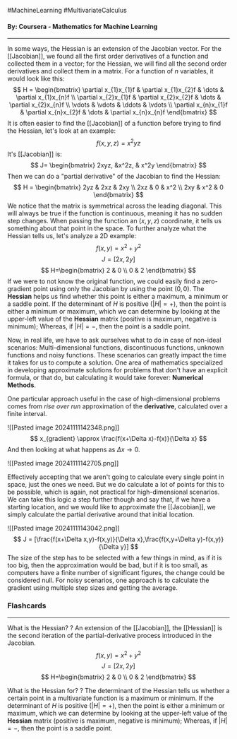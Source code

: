 #MachineLearning #MultivariateCalculus
#### By: Coursera - Mathematics for Machine Learning 
---
In some ways, the Hessian is an extension of the Jacobian vector. For the [[Jacobian]], we found all the first order derivatives of a function and collected them in a vector; for the Hessian, we will find all the second order derivatives and collect them in a matrix. For a function of $n$ variables, it would look like this:
$$
H = \begin{bmatrix}
\partial x_{1}x_{1}f & \partial x_{1}x_{2}f & \dots & \partial x_{1}x_{n}f \\
\partial x_{2}x_{1}f & \partial x_{2}x_{2}f & \dots & \partial x_{2}x_{n}f \\
\vdots & \vdots & \ddots & \vdots \\
\partial x_{n}x_{1}f & \partial x_{n}x_{2}f & \dots & \partial x_{n}x_{n}f 
\end{bmatrix}
$$
It is often easier to find the [[Jacobian]] of a function before trying to find the Hessian, let's look at an example:
$$
f(x,y,z) = x^2yz
$$
It's [[Jacobian]] is:
$$
J= \begin{bmatrix}
2xyz, &x^2z, & x^2y
\end{bmatrix}
$$
Then we can do a "partial derivative" of the Jacobian to find the Hessian:
$$
H = \begin{bmatrix}
2yz & 2xz & 2xy \\
2xz & 0 & x^2 \\
2xy & x^2 & 0
\end{bmatrix}
$$
We notice that the matrix is symmetrical across the leading diagonal. This will always be true if the function is continuous, meaning it has no sudden step changes. When passing the function an $(x,y,z)$ coordinate, it tells us something about that point in the space. To further analyze what the Hessian tells us, let's analyze a 2D example:
$$
f(x,y)=x^2+y^2
$$
$$
J=[2x, 2y]
$$
$$
H=\begin{bmatrix}
2 & 0 \\
0 & 2
\end{bmatrix}
$$
If we were to not know the original function, we could easily find a zero-gradient point using only the Jacobian by using the point $(0,0)$. The **Hessian** helps us find whether this point is either a maximum, a minimum or a saddle point. If the determinant of $H$ is positive ($|H|=+$), then the point is either a minimum or maximum, which we can determine by looking at the upper-left value of the **Hessian** matrix (positive is maximum, negative is minimum); Whereas, if $|H|=-$, then the point is a saddle point.

Now, in real life, we have to ask ourselves what to do in case of non-ideal scenarios: Multi-dimensional functions, discontinuous functions, unknown functions and noisy functions. These scenarios can greatly impact the time it takes for us to compute a solution. One area of mathematics specialized in developing approximate solutions for problems that don't have an explicit formula, or that do, but calculating it would take forever: **Numerical Methods**.

One particular approach useful in the case of high-dimensional problems comes from *rise over run* approximation of the **derivative**, calculated over a finite interval. 

![[Pasted image 20241111142348.png]]
$$
x_{gradient} \approx \frac{f(x+\Delta x)-f(x)}{\Delta x}
$$
And then looking at what happens as $\Delta x \to 0$.

![[Pasted image 20241111142705.png]]

Effectively accepting that we aren't going to calculate every single point in space, just the ones we need. But we do calculate a lot of points for this to be possible, which is again, not practical for high-dimensional scenarios. We can take this logic a step further though and say that, if we have a starting location, and we would like to approximate the [[Jacobian]], we simply calculate the partial derivative around that initial location.

![[Pasted image 20241111143042.png]]
$$
J = [\frac{f(x+\Delta x,y)-f(x,y)}{\Delta x},\frac{f(x,y+\Delta y)-f(x,y)}{\Delta y}]
$$
The size of the step has to be selected with a few things in mind, as if it is too big, then the approximation would be bad, but if it is too small, as computers have a finite number of significant figures, the change could be considered null. For noisy scenarios, one approach is to calculate the gradient using multiple step sizes and getting the average.

### Flashcards
---
What is the Hessian?
?
An extension of the [[Jacobian]], the [[Hessian]] is the second iteration of the partial-derivative process introduced in the Jacobian.
$$
f(x,y)=x^2+y^2
$$
$$
J=[2x, 2y]
$$$$
H=\begin{bmatrix}
2 & 0 \\
0 & 2
\end{bmatrix}
$$
<!--SR:!2025-04-02,44,290-->

What is the Hessian for?
?
The determinant of the Hessian tells us whether a certain point in a multivariate function is a maximum or minimum. If the determinant of $H$ is positive ($|H|=+$), then the point is either a minimum or maximum, which we can determine by looking at the upper-left value of the **Hessian** matrix (positive is maximum, negative is minimum); Whereas, if $|H|=-$, then the point is a saddle point.
<!--SR:!2025-03-19,30,272-->
